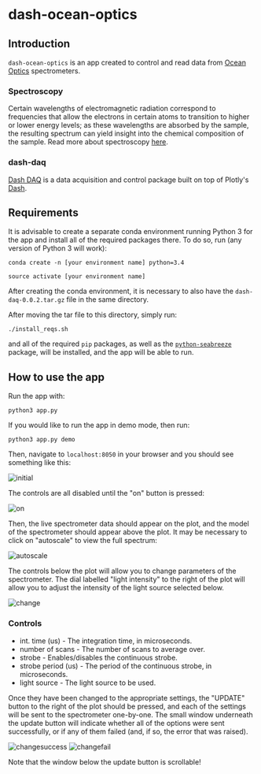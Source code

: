 # dash-ocean-optics
## Introduction
`dash-ocean-optics` is an app created to control and read data from [Ocean Optics](https://oceanoptics.com) spectrometers. 

### Spectroscopy
Certain wavelengths of electromagnetic radiation correspond to frequencies that allow the electrons in certain atoms to transition to higher or lower energy levels; as these wavelengths are absorbed by the sample, the resulting spectrum can yield insight into the chemical composition of the sample. Read more about spectroscopy [here](https://en.wikipedia.org/wiki/Spectroscopy). 

### dash-daq
[Dash DAQ](http://dash-daq.netlify.com/#about) is a data acquisition and control package built on top of Plotly's [Dash](https://plot.ly/products/dash/).

## Requirements
It is advisable	to create a separate conda environment running Python 3 for the app and install all of the required packages there. To do so, run (any version of Python 3 will work):

```
conda create -n	[your environment name] python=3.4
```
```
source activate [your environment name]
```

After creating the conda environment, it is necessary to also have the `dash-daq-0.0.2.tar.gz` file in the same directory.

After moving the tar file to this directory, simply run:

```./install_reqs.sh```

and	all of the required `pip` packages, as well as the [`python-seabreeze`](https://github.com/ap--/python-seabreeze/) package, will be installed, and the app will be able to run.

## How to use the app
Run the app with: 

``` 
python3 app.py
```
If you would like to run the app in demo mode, then run:

```
python3 app.py demo
```

Then, navigate to `localhost:8050` in your browser and you should see something like this: 

![initial](screenshots/initial.png)

The controls are all disabled until the "on" button is pressed:

![on](screenshots/on.png)


Then, the live spectrometer data should appear on the plot, and the model of the spectrometer should appear above the plot. It may be necessary to click on "autoscale" to view the full spectrum:

![autoscale](screenshots/autoscale.png)

The controls below the plot will allow you to change parameters of the spectrometer. The dial labelled "light intensity" to the right of the plot will allow you to adjust the intensity of the light source selected below. 

![change](screenshots/change.png)

### Controls
* int. time (us) - The integration time, in microseconds.
* number of scans - The number of scans to average over.
* strobe - Enables/disables the continuous strobe.
* strobe period (us) - The period of the continuous strobe, in microseconds.
* light source - The light source to be used.


Once they have been changed to the appropriate settings, the "UPDATE" button to the right of the plot should be pressed, and each of the settings will be sent to the spectrometer one-by-one. The small window underneath the update button will indicate whether all of the options were sent successfully, or if any of them failed (and, if so, the error that was raised).

![changesuccess](screenshots/changesuccess.png)
![changefail](screenshots/changefail.png)

Note that the window below the update button is scrollable!

